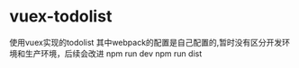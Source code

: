 # vuex-todolist
使用vuex实现的todolist
其中webpack的配置是自己配置的,暂时没有区分开发环境和生产环境，后续会改进
npm run dev
npm run dist
